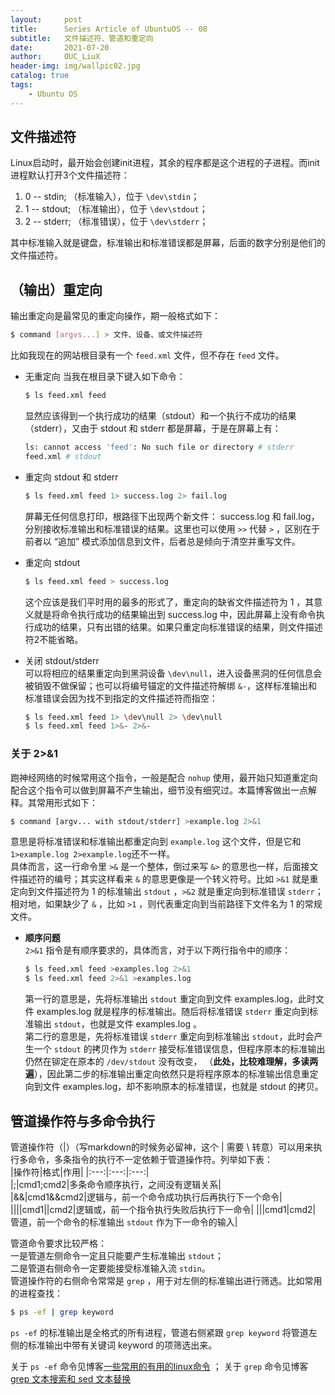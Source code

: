 ```yaml
---
layout:     post
title:      Series Article of UbuntuOS -- 08
subtitle:   文件描述符、管道和重定向           
date:       2021-07-20
author:     OUC_LiuX
header-img: img/wallpic02.jpg
catalog: true
tags:
    - Ubuntu OS
---
```


## 文件描述符     

Linux启动时，最开始会创建init进程，其余的程序都是这个进程的子进程。而init进程默认打开3个文件描述符：    
1. 0 -- stdin; （标准输入），位于 `\dev\stdin`；      
2. 1 -- stdout; （标准输出），位于 `\dev\stdout`；          
3. 2 -- stderr; （标准错误），位于 `\dev\stderr`；           

其中标准输入就是键盘，标准输出和标准错误都是屏幕，后面的数字分别是他们的文件描述符。    

## （输出）重定向     

输出重定向是最常见的重定向操作，期一般格式如下：     
```bash    
$ command [argvs...] > 文件、设备、或文件描述符     
```      
比如我现在的网站根目录有一个 `feed.xml` 文件，但不存在 `feed` 文件。

* 无重定向
  当我在根目录下键入如下命令：    
  ```bash    
  $ ls feed.xml feed    
  ```    
  显然应该得到一个执行成功的结果（stdout）和一个执行不成功的结果（stderr），又由于 stdout 和 stderr 都是屏幕，于是在屏幕上有：    
  ```bash     
  ls: cannot access 'feed': No such file or directory # stderr     
  feed.xml # stdout      
  ```    

* 重定向 stdout 和 stderr      
  ```bash    
  $ ls feed.xml feed 1> success.log 2> fail.log 
  ```     
  屏幕无任何信息打印，根路径下出现两个新文件： success.log 和 fail.log， 分别接收标准输出和标准错误的结果。这里也可以使用 `>>` 代替 `>` ，区别在于前者以 “追加” 模式添加信息到文件，后者总是倾向于清空并重写文件。      


* 重定向 stdout    
  ```bash    
  $ ls feed.xml feed > success.log 
  ```     
   这个应该是我们平时用的最多的形式了，重定向的缺省文件描述符为 1 ，其意义就是将命令执行成功的结果输出到 success.log 中，因此屏幕上没有命令执行成功的结果，只有出错的结果。如果只重定向标准错误的结果，则文件描述符2不能省略。     

* 关闭 stdout/stderr    
  可以将相应的结果重定向到黑洞设备 `\dev\null`，进入设备黑洞的任何信息会被销毁不做保留；也可以将编号锚定的文件描述符解绑 `&-`，这样标准输出和标准错误会因为找不到指定的文件描述符而指空：     
  ```bash     
  $ ls feed.xml feed 1> \dev\null 2> \dev\null         
  $ ls feed.xml feed 1>&- 2>&-       
  ```     

### 关于 2>&1      
跑神经网络的时候常用这个指令，一般是配合 `nohup` 使用，最开始只知道重定向配合这个指令可以做到屏幕不产生输出，细节没有细究过。本篇博客做出一点解释。其常用形式如下：     
```bash     
$ command [argv... with stdout/stderr] >example.log 2>&1  
```     
意思是将标准错误和标准输出都重定向到 `example.log` 这个文件，但是它和 `1>example.log 2>example.log`还不一样。    
具体而言，这一行命令里 `>&` 是一个整体，倒过来写 `&>` 的意思也一样，后面接文件描述符的编号；其实这样看来 `&` 的意思更像是一个转义符号。比如 `>&1` 就是重定向到文件描述符为 1 的标准输出 `stdout` ，`>&2` 就是重定向到标准错误 `stderr`；相对地，如果缺少了 `&` ，比如 `>1` ，则代表重定向到当前路径下文件名为 1 的常规文件。     
* **顺序问题**        
  `2>&1` 指令是有顺序要求的，具体而言，对于以下两行指令中的顺序：      
  ```bash     
  $ ls feed.xml feed >examples.log 2>&1      
  $ ls feed.xml feed 2>&1 >examples.log      
  ```     
  第一行的意思是，先将标准输出 `stdout` 重定向到文件 examples.log，此时文件 examples.log 就是程序的标准输出。随后将标准错误 `stderr` 重定向到标准输出 `stdout`，也就是文件 examples.log 。      
  第二行的意思是，先将标准错误 `stderr` 重定向到标准输出 `stdout`，此时会产生一个 `stdout` 的拷贝作为 `stderr` 接受标准错误信息，但程序原本的标准输出仍然在铆定在原本的 `/dev/stdout` 没有改变， （**此处，比较难理解，多读两遍**），因此第二步的标准输出重定向依然只是将程序原本的标准输出信息重定向到文件 examples.log，却不影响原本的标准错误，也就是 stdout 的拷贝。 

## 管道操作符与多命令执行     

管道操作符（\|）（写markdown的时候务必留神，这个 \| 需要 \\ 转意）可以用来执行多命令，多条指令的执行不一定依赖于管道操作符。列举如下表：     
|操作符|格式|作用|
|:---:|:---:|:---:|    
|;|cmd1;cmd2|多条命令顺序执行，之间没有逻辑关系|     
|&&|cmd1&&cmd2|逻辑与，前一个命令成功执行后再执行下一个命令|
|\|\||cmd1\|\|cmd2|逻辑或，前一个指令执行失败后执行下一命令|
|\||cmd1\|cmd2| 管道，前一个命令的标准输出 `stdout` 作为下一命令的输入|     

管道命令要求比较严格：    
一是管道左侧命令一定且只能要产生标准输出 `stdout`；     
二是管道右侧命令一定要能接受标准输入流 `stdin`。    
管道操作符的右侧命令常常是 `grep` ，用于对左侧的标准输出进行筛选。比如常用的进程查找：    
```bash     
$ ps -ef | grep keyword         
```     
`ps -ef` 的标准输出是全格式的所有进程，管道右侧紧跟 `grep keyword` 将管道左侧的标准输出中带有关键词 keyword 的项筛选出来。     

关于 `ps -ef` 命令见博客[一些常用的有用的linux命令](https://www.ouc-liux.cn/2021/05/07/Series-Article-of-UbuntuOS-04/) ； 关于 `grep` 命令见博客 [grep 文本搜索和 sed 文本替换](https://www.ouc-liux.cn/2021/07/21/Series-Article-of-UbuntuOS-09/)